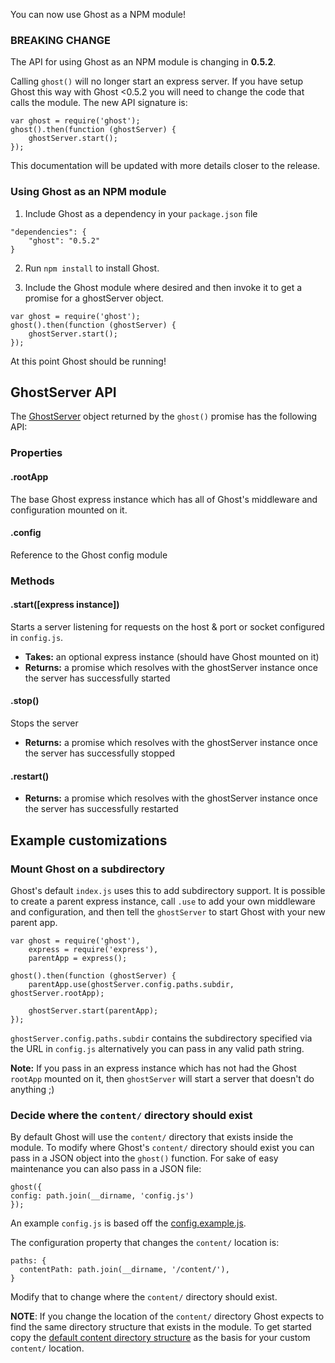 You can now use Ghost as a NPM module!

### BREAKING CHANGE 

The API for using Ghost as an NPM module is changing in **0.5.2**. 

Calling `ghost()` will no longer start an express server. If you have setup Ghost this way with Ghost <0.5.2 you will need to change the code that calls the module. The new API signature is:

```
var ghost = require('ghost');
ghost().then(function (ghostServer) {
    ghostServer.start();
});
``` 

This documentation will be updated with more details closer to the release.

### Using Ghost as an NPM module

1.  Include Ghost as a dependency in your `package.json` file

  ```
"dependencies": {
      "ghost": "0.5.2"
}
  ```

2.  Run `npm install` to install Ghost.

3.  Include the Ghost module where desired and then invoke it to get a promise for a ghostServer object. 

```
var ghost = require('ghost');
ghost().then(function (ghostServer) {
    ghostServer.start();
});
``` 
At this point Ghost should be running!

## GhostServer API

The [GhostServer](https://github.com/TryGhost/Ghost/blob/master/core/server/ghost-server.js) object returned by the `ghost()` promise has the following API:

### Properties 

#### .rootApp

The base Ghost express instance which has all of Ghost's middleware and configuration mounted on it.

#### .config

Reference to the Ghost config module

### Methods
#### .start([express instance])

Starts a server listening for requests on the host & port or socket configured in `config.js`. 

* **Takes:** an optional express instance (should have Ghost mounted on it)
* **Returns:** a promise which resolves with the ghostServer instance once the server has successfully  started

#### .stop()

Stops the server

* **Returns:** a promise which resolves with the ghostServer instance once the server has successfully stopped

#### .restart()

* **Returns:** a promise which resolves with the ghostServer instance once the server has successfully restarted

## Example customizations

### Mount Ghost on a subdirectory

Ghost's default `index.js` uses this to add subdirectory support. It is possible to create a parent express instance, call `.use` to add your own middleware and configuration, and then tell the `ghostServer` to start Ghost with your new parent app.

```
var ghost = require('ghost'),
    express = require('express'),
    parentApp = express();

ghost().then(function (ghostServer) {
    parentApp.use(ghostServer.config.paths.subdir, ghostServer.rootApp);

    ghostServer.start(parentApp);
});
``` 

`ghostServer.config.paths.subdir` contains the subdirectory specified via the URL in `config.js` alternatively you can pass in any valid path string.

**Note:** If you pass in an express instance which has not had the Ghost `rootApp` mounted on it, then `ghostServer` will start a server that doesn't do anything ;)

### Decide where the `content/` directory should exist

By default Ghost will use the `content/` directory that exists inside the module.  To modify where Ghost's `content/` directory should exist you can pass in a JSON object into the `ghost()` function.  For sake of easy maintenance you can also pass in a JSON file:

  ```
ghost({
  config: path.join(__dirname, 'config.js')
});
  ```

An example `config.js` is based off the [config.example.js](https://github.com/TryGhost/Ghost/blob/master/config.example.js).

The configuration property that changes the `content/` location is:

```
paths: {
  contentPath: path.join(__dirname, '/content/'),
}
```

Modify that to change where the `content/` directory should exist.

**NOTE**:  If you change the location of the `content/` directory Ghost expects to find the same directory structure that exists in the module.  To get started copy the [default content directory structure](https://github.com/TryGhost/Ghost/tree/master/content) as the basis for your custom `content/` location.